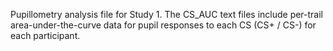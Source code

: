 Pupillometry analysis file for Study 1. The CS_AUC text files include per-trail area-under-the-curve data for pupil responses to each CS (CS+ / CS-) for each participant.
